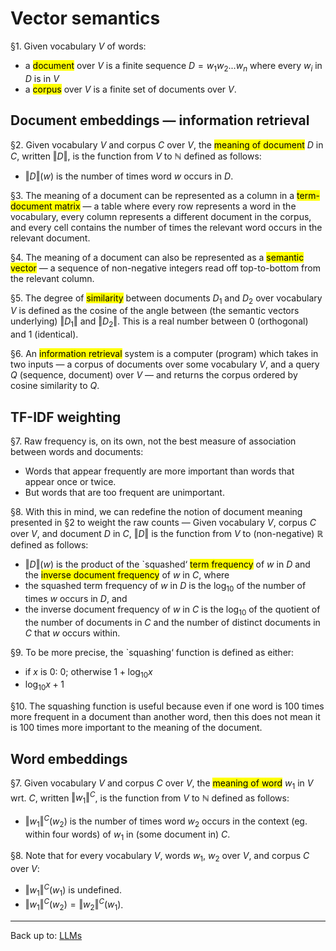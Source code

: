 # Vector semantics

§1. Given vocabulary $V$ of words:
- a <mark>document</mark> over $V$ is a finite sequence $D = w_1w_2...w_n$ where every $w_i$ in $D$ is in $V$
- a <mark>corpus</mark> over  $V$ is a finite set of documents over $V$.

## Document embeddings — information retrieval

§2. Given vocabulary $V$ and corpus $C$ over $V$, the <mark>meaning of document</mark> $D$ in $C$, written $\Vert D\Vert$, is the function from $V$ to $\mathbb{N}$ defined as follows:
- $\Vert D\Vert(w)$ is the number of times word $w$ occurs in $D$. 

§3. The meaning of a document can be represented as a column in a <mark>term-document matrix</mark> — a table where every row represents a word in the vocabulary, every column represents a different document in the corpus, and every cell contains the number of times the relevant word occurs in the relevant document. 

§4. The meaning of a document can also be represented as a <mark>semantic vector</mark> — a sequence of non-negative integers read off top-to-bottom from the relevant column.

§5. The degree of <mark>similarity</mark> between documents $D_1$ and $D_2$ over vocabulary $V$ is defined as the cosine of the angle between (the semantic vectors underlying) $\Vert D_1\Vert$ and $\Vert D_2\Vert$. This is a real number between $0$ (orthogonal) and $1$ (identical).

§6. An <mark>information retrieval</mark> system is a computer (program) which takes in two inputs — a corpus of documents over some vocabulary $V$, and a query $Q$ (sequence, document) over $V$ — and returns the corpus ordered by cosine similarity to $Q$.

## TF-IDF weighting

§7. Raw frequency is, on its own, not the best measure of association between words and documents:
- Words that appear frequently are more important than words that appear once or twice.
- But words that are too frequent are unimportant. 

§8. With this in mind, we can redefine the notion of document meaning presented in §2 to weight the raw counts — Given vocabulary $V$, corpus $C$ over $V$, and document $D$ in $C$, $\Vert D\Vert$ is the function from $V$ to (non-negative) $\mathbb{R}$ defined as follows:
- $\Vert D\Vert(w)$ is the product of the `squashed‘ <mark>term frequency</mark> of $w$ in $D$ and the <mark>inverse document frequency</mark> of $w$ in $C$, where
- the squashed term frequency of $w$ in $D$ is the $\log_{10}$ of the number of times $w$ occurs in $D$, and
- the inverse document frequency of $w$ in $C$ is the $\log_{10}$ of the quotient of the number of documents in $C$ and the number of distinct documents in $C$ that $w$ occurs within. 

§9. To be more precise, the `squashing‘ function is defined as either:
- if $x$ is $0$: $0$; otherwise $1+\log_{10}x$
- $\log_{10}x+1$

§10. The squashing function is useful because even if one word is 100 times more frequent in a document than another word, then this does not mean it is 100 times more important to the meaning of the document.

## Word embeddings

§7. Given vocabulary $V$ and corpus $C$ over $V$, the <mark>meaning of word</mark> $w_1$ in $V$ wrt. $C$, written $\Vert w_1\Vert^C$, is the function from $V$ to $\mathbb{N}$ defined as follows:
- $\Vert w_1\Vert^C(w_2)$ is the number of times word $w_2$ occurs in the context (eg. within four words) of $w_1$ in (some document in) $C$.

§8. Note that for every vocabulary $V$, words $w_1$, $w_2$ over $V$, and corpus $C$ over $V$:
- $\Vert w_1\Vert^C(w_1)$ is undefined.
- $\Vert w_1\Vert^C(w_2)=\Vert w_2\Vert^C(w_1)$.




----

Back up to: [LLMs](index.md)
